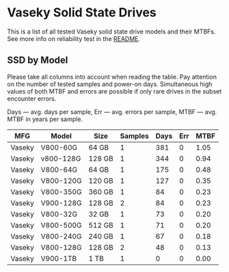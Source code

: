 Vaseky Solid State Drives
=========================

This is a list of all tested Vaseky solid state drive models and their MTBFs. See
more info on reliability test in the [README](https://github.com/linuxhw/SMART).

SSD by Model
------------

Please take all columns into account when reading the table. Pay attention on the
number of tested samples and power-on days. Simultaneous high values of both MTBF
and errors are possible if only rare drives in the subset encounter errors.

Days — avg. days per sample,
Err  — avg. errors per sample,
MTBF — avg. MTBF in years per sample.

| MFG       | Model              | Size   | Samples | Days  | Err   | MTBF   |
|-----------|--------------------|--------|---------|-------|-------|--------|
| Vaseky    | V800-60G           | 64 GB  | 1       | 381   | 0     | 1.05   |
| Vaseky    | v800-128G          | 128 GB | 1       | 344   | 0     | 0.94   |
| Vaseky    | V800-64G           | 64 GB  | 1       | 175   | 0     | 0.48   |
| Vaseky    | V800-120G          | 120 GB | 1       | 127   | 0     | 0.35   |
| Vaseky    | V800-350G          | 360 GB | 1       | 84    | 0     | 0.23   |
| Vaseky    | V900-128G          | 128 GB | 2       | 84    | 0     | 0.23   |
| Vaseky    | V800-32G           | 32 GB  | 1       | 73    | 0     | 0.20   |
| Vaseky    | V800-500G          | 512 GB | 1       | 71    | 0     | 0.20   |
| Vaseky    | V800-240G          | 240 GB | 1       | 67    | 0     | 0.18   |
| Vaseky    | V800-128G          | 128 GB | 2       | 48    | 0     | 0.13   |
| Vaseky    | V900-1TB           | 1 TB   | 1       | 0     | 0     | 0.00   |
